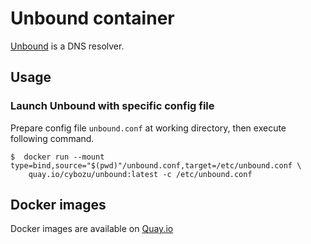 # Unbound container

[Unbound](https://nlnetlabs.nl/projects/unbound/about/) is a DNS resolver.

## Usage

### Launch Unbound with specific config file

Prepare config file `unbound.conf` at working directory, then execute following command.

    $  docker run --mount type=bind,source="$(pwd)"/unbound.conf,target=/etc/unbound.conf \
        quay.io/cybozu/unbound:latest -c /etc/unbound.conf
 
## Docker images

Docker images are available on [Quay.io](https://quay.io/repository/cybozu/unbound)
